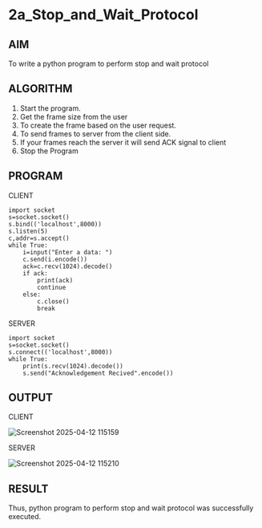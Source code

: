 # 2a_Stop_and_Wait_Protocol
## AIM 
To write a python program to perform stop and wait protocol
## ALGORITHM
1. Start the program.
2. Get the frame size from the user
3. To create the frame based on the user request.
4. To send frames to server from the client side.
5. If your frames reach the server it will send ACK signal to client
6. Stop the Program
## PROGRAM
CLIENT 
~~~
import socket 
s=socket.socket() 
s.bind(('localhost',8000))
s.listen(5) 
c,addr=s.accept() 
while True: 
    i=input("Enter a data: ") 
    c.send(i.encode()) 
    ack=c.recv(1024).decode() 
    if ack: 
        print(ack) 
        continue 
    else: 
        c.close() 
        break
~~~
SERVER
~~~
import socket 
s=socket.socket() 
s.connect(('localhost',8000)) 
while True: 
    print(s.recv(1024).decode()) 
    s.send("Acknowledgement Recived".encode())
~~~
## OUTPUT
CLIENT

![Screenshot 2025-04-12 115159](https://github.com/user-attachments/assets/07bfee20-97a4-41a6-87da-5951fef2226d)


SERVER

![Screenshot 2025-04-12 115210](https://github.com/user-attachments/assets/fad72cd3-18df-48ab-8caa-78175b95e113)



## RESULT
Thus, python program to perform stop and wait protocol was successfully executed.

